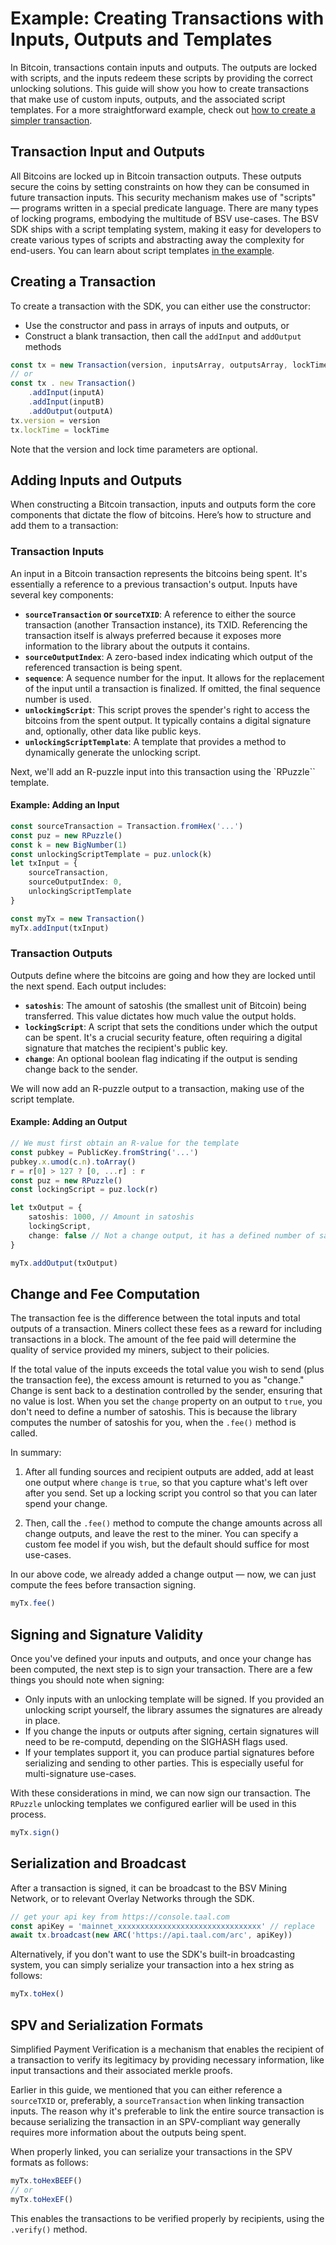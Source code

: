 # Example: Creating Transactions with Inputs, Outputs and Templates

In Bitcoin, transactions contain inputs and outputs. The outputs are locked with scripts, and the inputs redeem these scripts by providing the correct unlocking solutions. This guide will show you how to create transactions that make use of custom inputs, outputs, and the associated script templates. For a more straightforward example, check out [how to create a simpler transaction](./EXAMPLE_SIMPLE_TX.md).

## Transaction Input and Outputs

All Bitcoins are locked up in Bitcoin transaction outputs. These outputs secure the coins by setting constraints on how they can be consumed in future transaction inputs. This security mechanism makes use of "scripts" — programs written in a special predicate language. There are many types of locking programs, embodying the multitude of BSV use-cases. The BSV SDK ships with a script templating system, making it easy for developers to create various types of scripts and abstracting away the complexity for end-users. You can learn about script templates [in the example](./EXAMPLE_SCRIPT_TEMPLATES.md).

## Creating a Transaction

To create a transaction with the SDK, you can either use the constructor:

- Use the constructor and pass in arrays of inputs and outputs, or
- Construct a blank transaction, then call the `addInput` and `addOutput` methods

```typescript
const tx = new Transaction(version, inputsArray, outputsArray, lockTime)
// or
const tx . new Transaction()
    .addInput(inputA)
    .addInput(inputB)
    .addOutput(outputA)
tx.version = version
tx.lockTime = lockTime
```

Note that the version and lock time parameters are optional.

## Adding Inputs and Outputs

When constructing a Bitcoin transaction, inputs and outputs form the core components that dictate the flow of bitcoins. Here’s how to structure and add them to a transaction:

### Transaction Inputs

An input in a Bitcoin transaction represents the bitcoins being spent. It's essentially a reference to a previous transaction's output. Inputs have several key components:

- **`sourceTransaction` or `sourceTXID`**: A reference to either the source transaction (another Transaction instance), its TXID. Referencing the transaction itself is always preferred because it exposes more information to the library about the outputs it contains.
- **`sourceOutputIndex`**: A zero-based index indicating which output of the referenced transaction is being spent.
- **`sequence`**: A sequence number for the input. It allows for the replacement of the input until a transaction is finalized. If omitted, the final sequence number is used.
- **`unlockingScript`**: This script proves the spender's right to access the bitcoins from the spent output. It typically contains a digital signature and, optionally, other data like public keys.
- **`unlockingScriptTemplate`**: A template that provides a method to dynamically generate the unlocking script.

Next, we'll add an R-puzzle input into this transaction using the `RPuzzle`` template.

#### Example: Adding an Input

```typescript
const sourceTransaction = Transaction.fromHex('...')
const puz = new RPuzzle()
const k = new BigNumber(1)
const unlockingScriptTemplate = puz.unlock(k)
let txInput = {
    sourceTransaction,
    sourceOutputIndex: 0,
    unlockingScriptTemplate
}

const myTx = new Transaction()
myTx.addInput(txInput)
```

### Transaction Outputs

Outputs define where the bitcoins are going and how they are locked until the next spend. Each output includes:

- **`satoshis`**: The amount of satoshis (the smallest unit of Bitcoin) being transferred. This value dictates how much value the output holds.
- **`lockingScript`**: A script that sets the conditions under which the output can be spent. It's a crucial security feature, often requiring a digital signature that matches the recipient's public key.
- **`change`**: An optional boolean flag indicating if the output is sending change back to the sender.

We will now add an R-puzzle output to a transaction, making use of the script template.

#### Example: Adding an Output

```typescript
// We must first obtain an R-value for the template
const pubkey = PublicKey.fromString('...')
pubkey.x.umod(c.n).toArray()
r = r[0] > 127 ? [0, ...r] : r
const puz = new RPuzzle()
const lockingScript = puz.lock(r)

let txOutput = {
    satoshis: 1000, // Amount in satoshis
    lockingScript,
    change: false // Not a change output, it has a defined number of satoshis
}

myTx.addOutput(txOutput)
```

## Change and Fee Computation

The transaction fee is the difference between the total inputs and total outputs of a transaction. Miners collect these fees as a reward for including transactions in a block. The amount of the fee paid will determine the quality of service provided my miners, subject to their policies.

If the total value of the inputs exceeds the total value you wish to send (plus the transaction fee), the excess amount is returned to you as "change." Change is sent back to a destination controlled by the sender, ensuring that no value is lost. When you set the `change` property on an output to `true`, you don't need to define a number of satoshis. This is because the library computes the number of satoshis for you, when the `.fee()` method is called.

In summary:

1. After all funding sources and recipient outputs are added, add at least one output where `change` is `true`, so that you capture what's left over after you send. Set up a locking script you control so that you can later spend your change.

2. Then, call the `.fee()` method to compute the change amounts across all change outputs, and leave the rest to the miner. You can specify a custom fee model if you wish, but the default should suffice for most use-cases.

In our above code, we already added a change output — now, we can just compute the fees before transaction signing.

```typescript
myTx.fee()
```

## Signing and Signature Validity

Once you've defined your inputs and outputs, and once your change has been computed, the next step is to sign your transaction. There are a few things you should note when signing:

- Only inputs with an unlocking template will be signed. If you provided an unlocking script yourself, the library assumes the signatures are already in place.
- If you change the inputs or outputs after signing, certain signatures will need to be re-computd, depending on the SIGHASH flags used.
- If your templates support it, you can produce partial signatures before serializing and sending to other parties. This is especially useful for multi-signature use-cases.

With these considerations in mind, we can now sign our transaction. The `RPuzzle` unlocking templates we configured earlier will be used in this process.

```typescript
myTx.sign()
```

## Serialization and Broadcast

After a transaction is signed, it can be broadcast to the BSV Mining Network, or to relevant Overlay Networks through the SDK.

```typescript
// get your api key from https://console.taal.com
const apiKey = 'mainnet_xxxxxxxxxxxxxxxxxxxxxxxxxxxxxxxx' // replace
await tx.broadcast(new ARC('https://api.taal.com/arc', apiKey))
```

Alternatively, if you don't want to use the SDK's built-in broadcasting system, you can simply serialize your transaction into a hex string as follows:

```typescript
myTx.toHex()
```

## SPV and Serialization Formats

Simplified Payment Verification is a mechanism that enables the recipient of a transaction to verify its legitimacy by providing necessary information, like input transactions and their associated merkle proofs.

Earlier in this guide, we mentioned that you can either reference a `sourceTXID` or, preferably, a `sourceTransaction` when linking transaction inputs. The reason why it's preferable to link the entire source transaction is because serializing the transaction in an SPV-compliant way generally requires more information about the outputs being spent.

When properly linked, you can serialize your transactions in the SPV formats as follows:

```typescript
myTx.toHexBEEF()
// or
myTx.toHexEF()
```

This enables the transactions to be verified properly by recipients, using the `.verify()` method.
